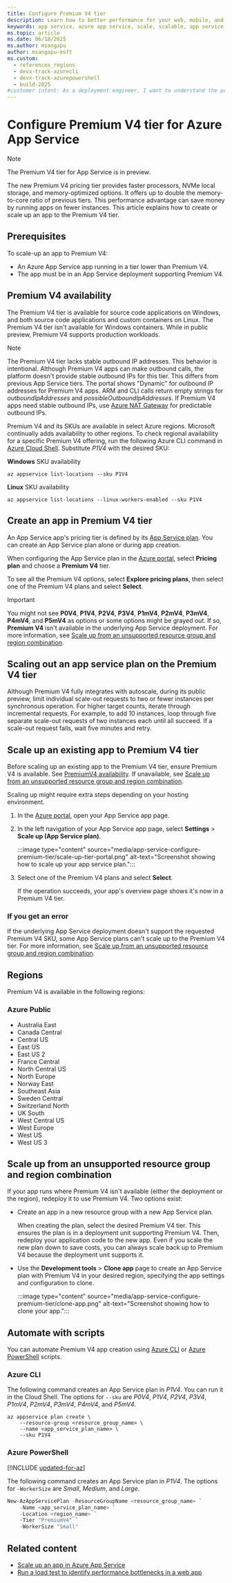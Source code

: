 ```yaml
---
title: Configure Premium V4 tier
description: Learn how to better performance for your web, mobile, and API app in Azure App Service by scaling to the new Premium V4 pricing tier.
keywords: app service, azure app service, scale, scalable, app service plan, app service cost
ms.topic: article
ms.date: 06/18/2025
ms.author: msangapu
author: msangapu-msft
ms.custom:
  - references_regions
  - devx-track-azurecli
  - devx-track-azurepowershell
  - build-2025
#customer intent: As a deployment engineer, I want to understand the process and the benefits of scaling up apps to the Premium V4 pricing tier in Azure App Service.
---
```


# Configure Premium V4 tier for Azure App Service

> [!NOTE]
> The Premium V4 tier for App Service is in preview.
>

The new Premium V4 pricing tier provides faster processors, NVMe local storage, and memory-optimized options. It offers up to double the memory-to-core ratio of previous tiers. This performance advantage can save money by running apps on fewer instances. This article explains how to create or scale up an app to the Premium V4 tier.

## Prerequisites

To scale-up an app to Premium V4:

- An Azure App Service app running in a tier lower than Premium V4.
- The app must be in an App Service deployment supporting Premium V4.

<a name="availability"></a>

## Premium V4 availability

The Premium V4 tier is available for source code applications on Windows, and both source code applications and custom containers on Linux. The Premium V4 tier isn't available for Windows containers. While in public preview, Premium V4 supports production workloads.

> [!NOTE]
> The Premium V4 tier lacks stable outbound IP addresses. This behavior is intentional. Although Premium V4 apps can make outbound calls, the platform doesn't provide stable outbound IPs for this tier. This differs from previous App Service tiers. The portal shows "Dynamic" for outbound IP addresses for Premium V4 apps. ARM and CLI calls return empty strings for *outboundIpAddresses* and *possibleOutboundIpAddresses*. If Premium V4 apps need stable outbound IPs, use [Azure NAT Gateway](overview-nat-gateway-integration.md) for predictable outbound IPs.

Premium V4 and its SKUs are available in select Azure regions. Microsoft continually adds availability to other regions. To check regional availability for a specific Premium V4 offering, run the following Azure CLI command in [Azure Cloud Shell](../cloud-shell/overview.md). Substitute *P1V4* with the desired SKU:

**Windows** SKU availability

```azurecli-interactive
az appservice list-locations --sku P1V4
```
**Linux** SKU availability

```azurecli-interactive
az appservice list-locations --linux-workers-enabled --sku P1V4
```

<a name="create"></a>

## Create an app in Premium V4 tier

An App Service app's pricing tier is defined by its [App Service plan](overview-hosting-plans.md). You can create an App Service plan alone or during app creation.

When configuring the App Service plan in the <a href="https://portal.azure.com" target="_blank">Azure portal</a>, select **Pricing plan** and choose a **Premium V4** tier.

To see all the Premium V4 options, select **Explore pricing plans**, then select one of the Premium V4 plans and select **Select**.

> [!IMPORTANT]
> You might not see **P0V4**, **P1V4**, **P2V4**, **P3V4**, **P1mV4**, **P2mV4**, **P3mV4**, **P4mV4**, and **P5mV4** as options or some options might be grayed out. If so, **Premium V4** isn't available in the underlying App Service deployment. For more information, see [Scale up from an unsupported resource group and region combination](#unsupported).

## Scaling out an app service plan on the Premium V4 tier

Although Premium V4 fully integrates with autoscale, during its public preview, limit individual scale-out requests to two or fewer instances per synchronous operation. For higher target counts, iterate through incremental requests. For example, to add 10 instances, loop through five separate scale-out requests of two instances each until all succeed. If a scale-out request fails, wait five minutes and retry.

## Scale up an existing app to Premium V4 tier

Before scaling up an existing app to the Premium V4 tier, ensure Premium V4 is available. See [PremiumV4 availability](#availability). If unavailable, see [Scale up from an unsupported resource group and region combination](#unsupported).

Scaling up might require extra steps depending on your hosting environment.

1. In the <a href="https://portal.azure.com" target="_blank">Azure portal</a>, open your App Service app page.

1. In the left navigation of your App Service app page, select **Settings** > **Scale up (App Service plan)**.

   :::image type="content" source="media/app-service-configure-premium-tier/scale-up-tier-portal.png" alt-text="Screenshot showing how to scale up your app service plan.":::

1. Select one of the Premium V4 plans and select **Select**.

   If the operation succeeds, your app's overview page shows it's now in a Premium V4 tier.

### If you get an error

If the underlying App Service deployment doesn't support the requested Premium V4 SKU, some App Service plans can't scale up to the Premium V4 tier. For more information, see [Scale up from an unsupported resource group and region combination](#unsupported).

<a name="unsupported"></a>

## Regions

Premium V4 is available in the following regions:

### Azure Public

- Australia East
- Canada Central
- Central US
- East US
- East US 2
- France Central
- North Central US
- North Europe
- Norway East
- Southeast Asia
- Sweden Central
- Switzerland North
- UK South
- West Central US
- West Europe
- West US
- West US 3

## Scale up from an unsupported resource group and region combination

If your app runs where Premium V4 isn't available (either the deployment or the region), redeploy it to use Premium V4. Two options exist:

- Create an app in a new resource group with a new App Service plan.

  When creating the plan, select the desired Premium V4 tier. This ensures the plan is in a deployment unit supporting Premium V4. Then, redeploy your application code to the new app. Even if you scale the new plan down to save costs, you can always scale back up to Premium V4 because the deployment unit supports it.

- Use the **Development tools** > **Clone app** page to create an App Service plan with Premium V4 in your desired region, specifying the app settings and configuration to clone.

  :::image type="content" source="media/app-service-configure-premium-tier/clone-app.png" alt-text="Screenshot showing how to clone your app.":::

## Automate with scripts

You can automate Premium V4 app creation using [Azure CLI](/cli/azure/install-azure-cli) or [Azure PowerShell](/powershell/azure/) scripts.

### Azure CLI

The following command creates an App Service plan in *P1V4*. You can run it in the Cloud Shell. The options for `--sku` are *P0V4*, *P1V4*, *P2V4*, *P3V4*, *P1mV4*, *P2mV4*, *P3mV4*, *P4mV4*, and *P5mV4*.

```azurecli
az appservice plan create \
    --resource-group <resource_group_name> \
    --name <app_service_plan_name> \
    --sku P1V4
```

### Azure PowerShell

[!INCLUDE [updated-for-az](~/reusable-content/ce-skilling/azure/includes/updated-for-az.md)]

The following command creates an App Service plan in *P1V4*. The options for `-WorkerSize` are *Small*, *Medium*, and *Large*.

```powershell
New-AzAppServicePlan -ResourceGroupName <resource_group_name> `
    -Name <app_service_plan_name> `
    -Location <region_name> `
    -Tier "PremiumV4" `
    -WorkerSize "Small"
```

## Related content

- [Scale up an app in Azure App Service](manage-scale-up.md)
- [Run a load test to identify performance bottlenecks in a web app](../load-testing/tutorial-identify-bottlenecks-azure-portal.md)
